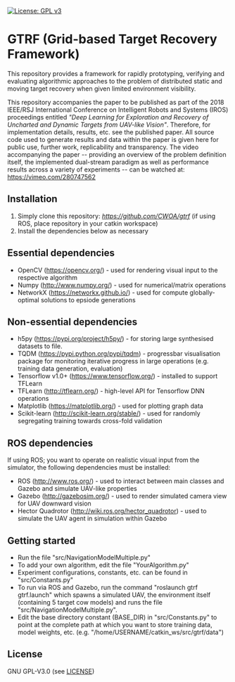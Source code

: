 [![License: GPL v3](https://img.shields.io/badge/License-GPL%20v3-blue.svg)](LICENSE)

# GTRF (Grid-based Target Recovery Framework)

This repository provides a framework for rapidly prototyping, verifying and evaluating algorithmic approaches to the problem of distributed static and moving target recovery when given limited environment visibility.

This repository accompanies the paper to be published as part of the 2018 IEEE/RSJ International Conference on Intelligent Robots and Systems (IROS) proceedings entitled *"Deep Learning for Exploration and Recovery of Uncharted and Dynamic Targets from UAV-like Vision"*.
Therefore, for implementation details, results, etc. see the published paper.
All source code used to generate results and data within the paper is given here for public use, further work, replicability and transparency.
The video accompanying the paper -- providing an overview of the problem definition itself, the implemented dual-stream paradigm as well as performance results across a variety of experiments -- can be watched at: https://vimeo.com/280747562

Installation
------
1. Simply clone this repository: *https://github.com/CWOA/gtrf* (if using ROS, place repository in your catkin workspace)
2. Install the dependencies below as necessary

Essential dependencies
------
  * OpenCV (https://opencv.org/) - used for rendering visual input to the respective algorithm
  * Numpy (http://www.numpy.org/) - used for numerical/matrix operations
  * NetworkX (https://networkx.github.io/) - used for compute globally-optimal solutions to epsiode generations

Non-essential dependencies
------
  * h5py (https://pypi.org/project/h5py/) - for storing large synthesised datasets to file.
  * TQDM (https://pypi.python.org/pypi/tqdm) - progressbar visualisation package for monitoring iterative progress in large operations (e.g. training data generation, evaluation)
  * Tensorflow v1.0+ (https://www.tensorflow.org/) - installed to support TFLearn
  * TFLearn (http://tflearn.org/) - high-level API for Tensorflow DNN operations
  * Matplotlib (https://matplotlib.org/) - used for plotting graph data
  * Scikit-learn (http://scikit-learn.org/stable/) - used for randomly segregating training towards cross-fold validation
  
ROS dependencies
------
If using ROS; you want to operate on realistic visual input from the simulator, the following dependencies must be installed: 
  * ROS (http://www.ros.org/) - used to interact between main classes and Gazebo and simulate UAV-like properties
  * Gazebo (http://gazebosim.org/) - used to render simulated camera view for UAV downward vision
  * Hector Quadrotor (http://wiki.ros.org/hector_quadrotor) - used to simulate the UAV agent in simulation within Gazebo

Getting started
------
* Run the file "src/NavigationModelMultiple.py"
* To add your own algorithm, edit the file "YourAlgorithm.py"
* Experiment configurations, constants, etc. can be found in "src/Constants.py"
* To run via ROS and Gazebo, run the command "roslaunch gtrf gtrf.launch" which spawns a simulated UAV, the environment itself (containing 5 target cow models) and runs the file "src/NavigationModelMultiple.py".
* Edit the base directory constant (BASE_DIR) in "src/Constants.py" to point at the complete path at which you want to store training data, model weights, etc. (e.g. "/home/USERNAME/catkin_ws/src/gtrf/data")

License
------
GNU GPL-V3.0 (see [LICENSE](LICENSE))

